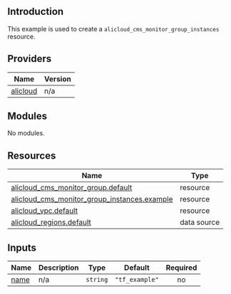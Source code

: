 <!-- BEGIN_TF_DOCS -->
## Introduction

This example is used to create a `alicloud_cms_monitor_group_instances` resource.

## Providers

| Name | Version |
|------|---------|
| <a name="provider_alicloud"></a> [alicloud](#provider\_alicloud) | n/a |

## Modules

No modules.

## Resources

| Name | Type |
|------|------|
| [alicloud_cms_monitor_group.default](https://registry.terraform.io/providers/aliyun/alicloud/latest/docs/resources/cms_monitor_group) | resource |
| [alicloud_cms_monitor_group_instances.example](https://registry.terraform.io/providers/aliyun/alicloud/latest/docs/resources/cms_monitor_group_instances) | resource |
| [alicloud_vpc.default](https://registry.terraform.io/providers/aliyun/alicloud/latest/docs/resources/vpc) | resource |
| [alicloud_regions.default](https://registry.terraform.io/providers/aliyun/alicloud/latest/docs/data-sources/regions) | data source |

## Inputs

| Name | Description | Type | Default | Required |
|------|-------------|------|---------|:--------:|
| <a name="input_name"></a> [name](#input\_name) | n/a | `string` | `"tf_example"` | no |
<!-- END_TF_DOCS -->    